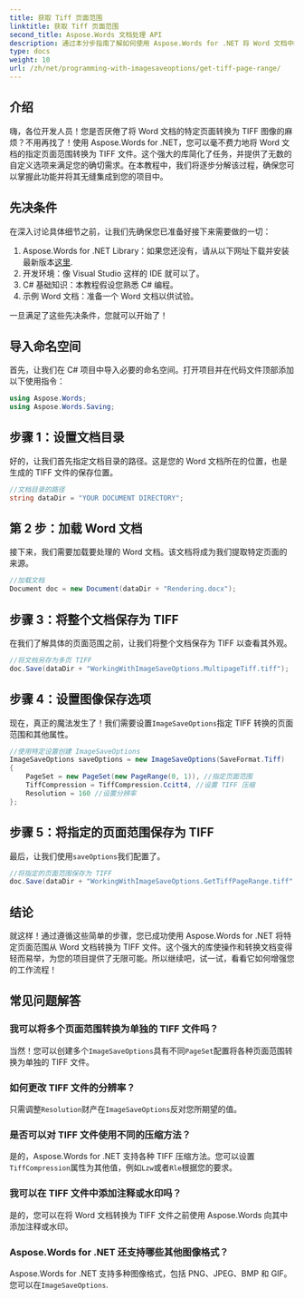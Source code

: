 ```yaml
---
title: 获取 Tiff 页面范围
linktitle: 获取 Tiff 页面范围
second_title: Aspose.Words 文档处理 API
description: 通过本分步指南了解如何使用 Aspose.Words for .NET 将 Word 文档中的特定页面范围转换为 TIFF 文件。
type: docs
weight: 10
url: /zh/net/programming-with-imagesaveoptions/get-tiff-page-range/
---
```

## 介绍

嗨，各位开发人员！您是否厌倦了将 Word 文档的特定页面转换为 TIFF 图像的麻烦？不用再找了！使用 Aspose.Words for .NET，您可以毫不费力地将 Word 文档的指定页面范围转换为 TIFF 文件。这个强大的库简化了任务，并提供了无数的自定义选项来满足您的确切需求。在本教程中，我们将逐步分解该过程，确保您可以掌握此功能并将其无缝集成到您的项目中。

## 先决条件

在深入讨论具体细节之前，让我们先确保您已准备好接下来需要做的一切：

1.  Aspose.Words for .NET Library：如果您还没有，请从以下网址下载并安装最新版本[这里](https://releases.aspose.com/words/net/).
2. 开发环境：像 Visual Studio 这样的 IDE 就可以了。
3. C# 基础知识：本教程假设您熟悉 C# 编程。
4. 示例 Word 文档：准备一个 Word 文档以供试验。

一旦满足了这些先决条件，您就可以开始了！

## 导入命名空间

首先，让我们在 C# 项目中导入必要的命名空间。打开项目并在代码文件顶部添加以下使用指令：

```csharp
using Aspose.Words;
using Aspose.Words.Saving;
```

## 步骤 1：设置文档目录

好的，让我们首先指定文档目录的路径。这是您的 Word 文档所在的位置，也是生成的 TIFF 文件的保存位置。

```csharp
//文档目录的路径
string dataDir = "YOUR DOCUMENT DIRECTORY";
```

## 第 2 步：加载 Word 文档

接下来，我们需要加载要处理的 Word 文档。该文档将成为我们提取特定页面的来源。

```csharp
//加载文档
Document doc = new Document(dataDir + "Rendering.docx");
```

## 步骤 3：将整个文档保存为 TIFF

在我们了解具体的页面范围之前，让我们将整个文档保存为 TIFF 以查看其外观。

```csharp
//将文档另存为多页 TIFF
doc.Save(dataDir + "WorkingWithImageSaveOptions.MultipageTiff.tiff");
```

## 步骤 4：设置图像保存选项

现在，真正的魔法发生了！我们需要设置`ImageSaveOptions`指定 TIFF 转换的页面范围和其他属性。

```csharp
//使用特定设置创建 ImageSaveOptions
ImageSaveOptions saveOptions = new ImageSaveOptions(SaveFormat.Tiff)
{
    PageSet = new PageSet(new PageRange(0, 1)), //指定页面范围
    TiffCompression = TiffCompression.Ccitt4, //设置 TIFF 压缩
    Resolution = 160 //设置分辨率
};
```

## 步骤 5：将指定的页面范围保存为 TIFF

最后，让我们使用`saveOptions`我们配置了。

```csharp
//将指定的页面范围保存为 TIFF
doc.Save(dataDir + "WorkingWithImageSaveOptions.GetTiffPageRange.tiff", saveOptions);
```

## 结论

就这样！通过遵循这些简单的步骤，您已成功使用 Aspose.Words for .NET 将特定页面范围从 Word 文档转换为 TIFF 文件。这个强大的库使操作和转换文档变得轻而易举，为您的项目提供了无限可能。所以继续吧，试一试，看看它如何增强您的工作流程！

## 常见问题解答

### 我可以将多个页面范围转换为单独的 TIFF 文件吗？

当然！您可以创建多个`ImageSaveOptions`具有不同`PageSet`配置将各种页面范围转换为单独的 TIFF 文件。

### 如何更改 TIFF 文件的分辨率？

只需调整`Resolution`财产在`ImageSaveOptions`反对您所期望的值。

### 是否可以对 TIFF 文件使用不同的压缩方法？

是的，Aspose.Words for .NET 支持各种 TIFF 压缩方法。您可以设置`TiffCompression`属性为其他值，例如`Lzw`或者`Rle`根据您的要求。

### 我可以在 TIFF 文件中添加注释或水印吗？

是的，您可以在将 Word 文档转换为 TIFF 文件之前使用 Aspose.Words 向其中添加注释或水印。

### Aspose.Words for .NET 还支持哪些其他图像格式？

 Aspose.Words for .NET 支持多种图像格式，包括 PNG、JPEG、BMP 和 GIF。您可以在`ImageSaveOptions`.